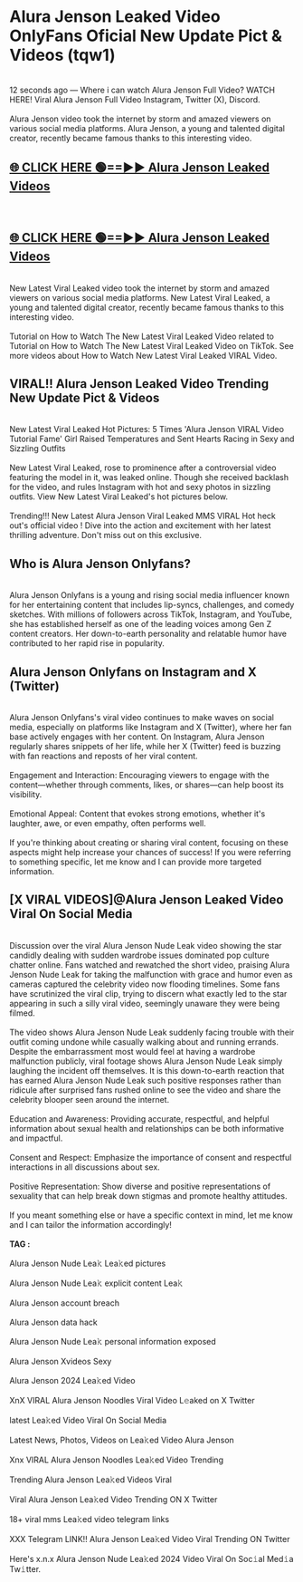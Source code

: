 # Alura Jenson Leaked Video OnlyFans Oficial New Update Pict & Videos (tqw1)
<br>
12 seconds ago — Where i can watch Alura Jenson Full Video? WATCH HERE! Viral Alura Jenson Full Video Instagram, Twitter (X), Discord.
<br><br>
Alura Jenson video took the internet by storm and amazed viewers on various social media platforms. Alura Jenson, a young and talented digital creator, recently became famous thanks to this interesting video.
<br>
<h2><a href="https://play.trustnlinepharmacy.us?title=Alura_Jenson">🌐 CLICK HERE 🟢==►► Alura Jenson Leaked Videos</a></h2>
<br>
<h2><a href="https://play.trustnlinepharmacy.us?title=Alura_Jenson">🌐 CLICK HERE 🟢==►► Alura Jenson Leaked Videos</a></h2>
<br>
New Latest Viral Leaked video took the internet by storm and amazed viewers on various social media platforms. New Latest Viral Leaked, a young and talented digital creator, recently became famous thanks to this interesting video.
<br><br>
Tutorial on How to Watch The New Latest Viral Leaked Video related to Tutorial on How to Watch The New Latest Viral Leaked Video on TikTok. See more videos about How to Watch New Latest Viral Leaked VIRAL Video.
<br>
<h2>VIRAL!! Alura Jenson Leaked Video Trending New Update Pict & Videos</h2>
<br>
New Latest Viral Leaked Hot Pictures: 5 Times 'Alura Jenson VIRAL Video Tutorial Fame' Girl Raised Temperatures and Sent Hearts Racing in Sexy and Sizzling Outfits
<br><br>
New Latest Viral Leaked, rose to prominence after a controversial video featuring the model in it, was leaked online. Though she received backlash for the video, and rules Instagram with hot and sexy photos in sizzling outfits. View New Latest Viral Leaked's hot pictures below.
<br><br>
Trending!!! New Latest Alura Jenson Viral Leaked MMS VIRAL Hot heck out's official video ! Dive into the action and excitement with her latest thrilling adventure. Don't miss out on this exclusive.
<br>
<h2>Who is Alura Jenson Onlyfans?</h2>
<br>
Alura Jenson Onlyfans is a young and rising social media influencer known for her entertaining content that includes lip-syncs, challenges, and comedy sketches. With millions of followers across TikTok, Instagram, and YouTube, she has established herself as one of the leading voices among Gen Z content creators. Her down-to-earth personality and relatable humor have contributed to her rapid rise in popularity.
<br>
<h2>Alura Jenson Onlyfans on Instagram and X (Twitter)</h2>
<br>
Alura Jenson Onlyfans's viral video continues to make waves on social media, especially on platforms like Instagram and X (Twitter), where her fan base actively engages with her content. On Instagram, Alura Jenson regularly shares snippets of her life, while her X (Twitter) feed is buzzing with fan reactions and reposts of her viral content.
<br><br>
Engagement and Interaction: Encouraging viewers to engage with the content—whether through comments, likes, or shares—can help boost its visibility.
<br><br>
Emotional Appeal: Content that evokes strong emotions, whether it's laughter, awe, or even empathy, often performs well.
<br><br>
If you're thinking about creating or sharing viral content, focusing on these aspects might help increase your chances of success! If you were referring to something specific, let me know and I can provide more targeted information.
<br>
<h2>[X VIRAL VIDEOS]@Alura Jenson Leaked Video Viral On Social Media</h2>
<br>
Discussion over the viral Alura Jenson Nude Leak video showing the star candidly dealing with sudden wardrobe issues dominated pop culture chatter online. Fans watched and rewatched the short video, praising Alura Jenson Nude Leak for taking the malfunction with grace and humor even as cameras captured the celebrity video now flooding timelines. Some fans have scrutinized the viral clip, trying to discern what exactly led to the star appearing in such a silly viral video, seemingly unaware they were being filmed.
<br><br>
The video shows Alura Jenson Nude Leak suddenly facing trouble with their outfit coming undone while casually walking about and running errands. Despite the embarrassment most would feel at having a wardrobe malfunction publicly, viral footage shows Alura Jenson Nude Leak simply laughing the incident off themselves. It is this down-to-earth reaction that has earned Alura Jenson Nude Leak such positive responses rather than ridicule after surprised fans rushed online to see the video and share the celebrity blooper seen around the internet.
<br><br>
Education and Awareness: Providing accurate, respectful, and helpful information about sexual health and relationships can be both informative and impactful.
<br><br>
Consent and Respect: Emphasize the importance of consent and respectful interactions in all discussions about sex.
<br><br>
Positive Representation: Show diverse and positive representations of sexuality that can help break down stigmas and promote healthy attitudes.
<br><br>
If you meant something else or have a specific context in mind, let me know and I can tailor the information accordingly!
<br><br>
<strong>TAG :</strong>
<br><br>
Alura Jenson Nude Lea𝚔 Lea𝚔ed pictures
<br><br>
Alura Jenson Nude Lea𝚔 explicit content Lea𝚔
<br><br>
Alura Jenson account breach
<br><br>
Alura Jenson data hack
<br><br>
Alura Jenson Nude Lea𝚔 personal information exposed
<br><br>
Alura Jenson Xvideos Sexy
<br><br>
Alura Jenson 2024 Lea𝚔ed Video
<br><br>
XnX VIRAL Alura Jenson Noodles Viral Video L𝚎aked on X Twitter
<br><br>
latest Lea𝚔ed Video Viral On Social Media
<br><br>
Latest News, Photos, Videos on Lea𝚔ed Video Alura Jenson
<br><br>
Xnx VIRAL Alura Jenson Noodles Lea𝚔ed Video Trending
<br><br>
Trending Alura Jenson Lea𝚔ed Videos Viral
<br><br>
Viral Alura Jenson Lea𝚔ed Video Trending ON X Twitter
<br><br>
18+ viral mms Lea𝚔ed video telegram links
<br><br>
XXX Telegram LINK!! Alura Jenson Lea𝚔ed Video Viral Trending ON Twitter
<br><br>
Here's x.n.x Alura Jenson Nude Lea𝚔ed 2024 Video Viral On Soc𝚒al Med𝚒a Tw𝚒tter.